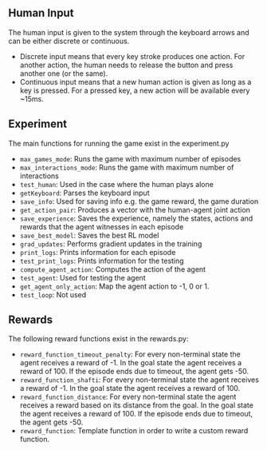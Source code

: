 ## Human Input
The human input is given to the system through the keyboard arrows and can be either discrete or continuous. 
* Discrete input means that every key stroke produces one action. For another action, the human needs to release the button and press another one (or the same). 
* Continuous input means that a new human action is given as long as a key is pressed. For a pressed key, a new action will be available every ~15ms.

## Experiment
The main functions for running the game exist in the experiment.py
* `max_games_mode`: Runs the game with maximum number of episodes
* `max_interactions_mode`: Runs the game with maximum number of interactions
* `test_human`: Used in the case where the human plays alone
* `getKeyboard`: Parses the keyboard input
* `save_info`: Used for saving info e.g. the game reward, the game duration
* `get_action_pair`: Produces a vector with the human-agent joint action
* `save_experience`: Saves the experience, namely the states, actions and rewards that the agent witnesses in each episode
* `save_best_model`: Saves the best RL model
* `grad_updates`: Performs gradient updates in the training
* `print_logs`: Prints information for each episode
* `test_print_logs`: Prints information for the testing
* `compute_agent_action`: Computes the action of the agent
* `test_agent`: Used for testing the agent
* `get_agent_only_action`: Map the agent action to -1, 0 or 1. 
* `test_loop`: Not used


## Rewards
The following reward functions exist in the rewards.py:
* `reward_function_timeout_penalty`: For every non-terminal state the agent receives a reward of -1. In the goal state the agent receives a reward of 100. If the episode ends due to timeout, the agent gets -50.
* `reward_function_shafti`: For every non-terminal state the agent receives a reward of -1. In the goal state the agent receives a reward of 100.
* `reward_function_distance`: For every non-terminal state the agent receives a reward based on its distance from the goal. In the goal state the agent receives a reward of 100. If the episode ends due to timeout, the agent gets -50.
* `reward_function`: Template function in order to write a custom reward function.




